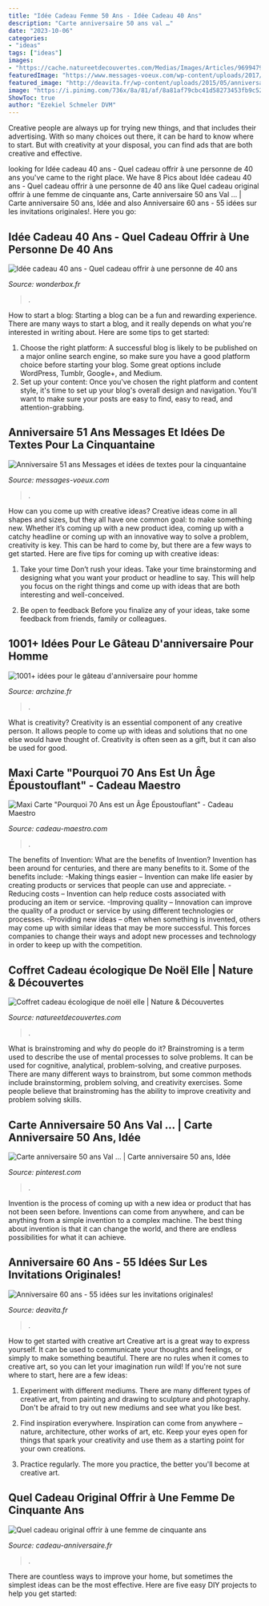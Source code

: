 ```yaml
---
title: "Idée Cadeau Femme 50 Ans - Idée Cadeau 40 Ans"
description: "Carte anniversaire 50 ans val …"
date: "2023-10-06"
categories:
- "ideas"
tags: ["ideas"]
images:
- "https://cache.natureetdecouvertes.com/Medias/Images/Articles/96994790/690"
featuredImage: "https://www.messages-voeux.com/wp-content/uploads/2017/07/50-ans-citation-anniversaire-message-cinquantaine-.jpg"
featured_image: "http://deavita.fr/wp-content/uploads/2015/05/anniversaire-60-ans-femme-idée-invitation-glamour.jpg"
image: "https://i.pinimg.com/736x/8a/81/af/8a81af79cbc41d58273453fb9c524cbe--carton-invitation-laurent.jpg"
ShowToc: true
author: "Ezekiel Schmeler DVM"
---
```



Creative people are always up for trying new things, and that includes their advertising. With so many choices out there, it can be hard to know where to start. But with creativity at your disposal, you can find ads that are both creative and effective.

	

		
looking for Idée cadeau 40 ans - Quel cadeau offrir à une personne de 40 ans you've came to the right place. We have 8 Pics about Idée cadeau 40 ans - Quel cadeau offrir à une personne de 40 ans like Quel cadeau original offrir à une femme de cinquante ans, Carte anniversaire 50 ans Val … | Carte anniversaire 50 ans, Idée and also Anniversaire 60 ans - 55 idées sur les invitations originales!. Here you go:
		
    
## Idée Cadeau 40 Ans - Quel Cadeau Offrir à Une Personne De 40 Ans

<img loading=lazy src="https://www.wonderbox.fr/idee-cadeau/wp-content/uploads/2020/09/idee-cadeau-homme-40-ans.jpg" onerror="this.onerror=null;this.src='https://tse4.mm.bing.net/th?id=OIP.4fiVnY6uqH8sqbR1L_3iXwHaE7&amp;pid=15.1';" alt="Idée cadeau 40 ans - Quel cadeau offrir à une personne de 40 ans">

_Source: wonderbox.fr_

>. 

	

How to start a blog:
Starting a blog can be a fun and rewarding experience. There are many ways to start a blog, and it really depends on what you're interested in writing about. Here are some tips to get started: 
1. Choose the right platform: A successful blog is likely to be published on a major online search engine, so make sure you have a good platform choice before starting your blog. Some great options include WordPress, Tumblr, Google+, and Medium. 
2. Set up your content: Once you've chosen the right platform and content style, it's time to set up your blog's overall design and navigation. You'll want to make sure your posts are easy to find, easy to read, and attention-grabbing. 

    
## Anniversaire 51 Ans Messages Et Idées De Textes Pour La Cinquantaine

<img loading=lazy src="https://www.messages-voeux.com/wp-content/uploads/2017/07/50-ans-citation-anniversaire-message-cinquantaine-.jpg" onerror="this.onerror=null;this.src='https://tse1.mm.bing.net/th?id=OIP.RGF9LGFlMDChupMSobjE0QHaE8&amp;pid=15.1';" alt="Anniversaire 51 ans Messages et idées de textes pour la cinquantaine">

_Source: messages-voeux.com_

>. 

	

How can you come up with creative ideas?
Creative ideas come in all shapes and sizes, but they all have one common goal: to make something new. Whether it’s coming up with a new product idea, coming up with a catchy headline or coming up with an innovative way to solve a problem, creativity is key. This can be hard to come by, but there are a few ways to get started. Here are five tips for coming up with creative ideas:
1. Take your time
Don’t rush your ideas. Take your time brainstorming and designing what you want your product or headline to say. This will help you focus on the right things and come up with ideas that are both interesting and well-conceived.

2. Be open to feedback
Before you finalize any of your ideas, take some feedback from friends, family or colleagues.

    
## 1001+ Idées Pour Le Gâteau D&#039;anniversaire Pour Homme

<img loading=lazy src="https://archzine.fr/wp-content/uploads/2017/04/un-gateau-anniversaire-special-gateau-facile-et-original-pour-anniversaire-adorable.jpg" onerror="this.onerror=null;this.src='https://tse4.mm.bing.net/th?id=OIP.EcJcLDMk2wErec3OFZ5JBwHaJ3&amp;pid=15.1';" alt="1001+ idées pour le gâteau d&#039;anniversaire pour homme">

_Source: archzine.fr_

>. 

	

What is creativity?
Creativity is an essential component of any creative person. It allows people to come up with ideas and solutions that no one else would have thought of. Creativity is often seen as a gift, but it can also be used for good.

    
## Maxi Carte &quot;Pourquoi 70 Ans Est Un Âge Époustouflant&quot; - Cadeau Maestro

<img loading=lazy src="https://www.cadeau-maestro.com/38506-medium_product/maxi-carte-pourquoi-70-ans-age-epoustouflant.jpg" onerror="this.onerror=null;this.src='https://tse1.mm.bing.net/th?id=OIP.IG7w4vE4yEHANQta8snKjwAAAA&amp;pid=15.1';" alt="Maxi Carte &quot;Pourquoi 70 Ans est un Âge Époustouflant&quot; - Cadeau Maestro">

_Source: cadeau-maestro.com_

>. 

	

The benefits of Invention: What are the benefits of Invention?
Invention has been around for centuries, and there are many benefits to it. Some of the benefits include: 
-Making things easier – Invention can make life easier by creating products or services that people can use and appreciate. 
-Reducing costs – Invention can help reduce costs associated with producing an item or service. 
-Improving quality – Innovation can improve the quality of a product or service by using different technologies or processes. 
-Providing new ideas – often when something is invented, others may come up with similar ideas that may be more successful. This forces companies to change their ways and adopt new processes and technology in order to keep up with the competition.

    
## Coffret Cadeau écologique De Noël Elle | Nature &amp; Découvertes

<img loading=lazy src="https://cache.natureetdecouvertes.com/Medias/Images/Articles/96994790/690" onerror="this.onerror=null;this.src='https://tse2.mm.bing.net/th?id=OIP.XCxP22vKqmlFxFM0CRSXigHaHa&amp;pid=15.1';" alt="Coffret cadeau écologique de noël elle | Nature &amp; Découvertes">

_Source: natureetdecouvertes.com_

>. 

	

What is brainstroming and why do people do it?
Brainstroming is a term used to describe the use of mental processes to solve problems. It can be used for cognitive, analytical, problem-solving, and creative purposes. There are many different ways to brainstrom, but some common methods include brainstorming, problem solving, and creativity exercises. Some people believe that brainstroming has the ability to improve creativity and problem solving skills.

    
## Carte Anniversaire 50 Ans Val … | Carte Anniversaire 50 Ans, Idée

<img loading=lazy src="https://i.pinimg.com/736x/8a/81/af/8a81af79cbc41d58273453fb9c524cbe--carton-invitation-laurent.jpg" onerror="this.onerror=null;this.src='https://tse1.mm.bing.net/th?id=OIP.GyFxzVkbrdCroscyQpLOCAHaJ3&amp;pid=15.1';" alt="Carte anniversaire 50 ans Val … | Carte anniversaire 50 ans, Idée">

_Source: pinterest.com_

>. 

	

Invention is the process of coming up with a new idea or product that has not been seen before. Inventions can come from anywhere, and can be anything from a simple invention to a complex machine. The best thing about invention is that it can change the world, and there are endless possibilities for what it can achieve.

    
## Anniversaire 60 Ans - 55 Idées Sur Les Invitations Originales!

<img loading=lazy src="http://deavita.fr/wp-content/uploads/2015/05/anniversaire-60-ans-femme-idée-invitation-glamour.jpg" onerror="this.onerror=null;this.src='https://tse2.mm.bing.net/th?id=OIP.mV0Rd2CA1TaOedUg09zTLgHaHY&amp;pid=15.1';" alt="Anniversaire 60 ans - 55 idées sur les invitations originales!">

_Source: deavita.fr_

>. 

	

How to get started with creative art
Creative art is a great way to express yourself. It can be used to communicate your thoughts and feelings, or simply to make something beautiful. There are no rules when it comes to creative art, so you can let your imagination run wild! If you're not sure where to start, here are a few ideas:
1. Experiment with different mediums. There are many different types of creative art, from painting and drawing to sculpture and photography. Don't be afraid to try out new mediums and see what you like best.

2. Find inspiration everywhere. Inspiration can come from anywhere – nature, architecture, other works of art, etc. Keep your eyes open for things that spark your creativity and use them as a starting point for your own creations.

3. Practice regularly. The more you practice, the better you'll become at creative art.

    
## Quel Cadeau Original Offrir à Une Femme De Cinquante Ans

<img loading=lazy src="https://www.cadeau-anniversaire.fr/wp-content/uploads/2020/04/cadeau-5.jpg" onerror="this.onerror=null;this.src='https://tse1.mm.bing.net/th?id=OIP.pxBidgNm3qGVBTD7Y6qWHQHaFj&amp;pid=15.1';" alt="Quel cadeau original offrir à une femme de cinquante ans">

_Source: cadeau-anniversaire.fr_

>. 

	

There are countless ways to improve your home, but sometimes the simplest ideas can be the most effective. Here are five easy DIY projects to help you get started: 

